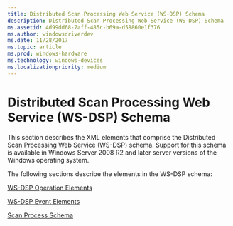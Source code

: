 ```yaml
---
title: Distributed Scan Processing Web Service (WS-DSP) Schema
description: Distributed Scan Processing Web Service (WS-DSP) Schema
ms.assetid: 4d99dd68-7aff-485c-b69a-d58860e1f376
ms.author: windowsdriverdev
ms.date: 11/28/2017
ms.topic: article
ms.prod: windows-hardware
ms.technology: windows-devices
ms.localizationpriority: medium
---
```


# Distributed Scan Processing Web Service (WS-DSP) Schema


This section describes the XML elements that comprise the Distributed Scan Processing Web Service (WS-DSP) schema. Support for this schema is available in Windows Server 2008 R2 and later server versions of the Windows operating system.

The following sections describe the elements in the WS-DSP schema:

[WS-DSP Operation Elements](ws-dsp-operation-elements.md)

[WS-DSP Event Elements](ws-dsp-event-elements.md)

[Scan Process Schema](scan-process-schema.md)

 

 





